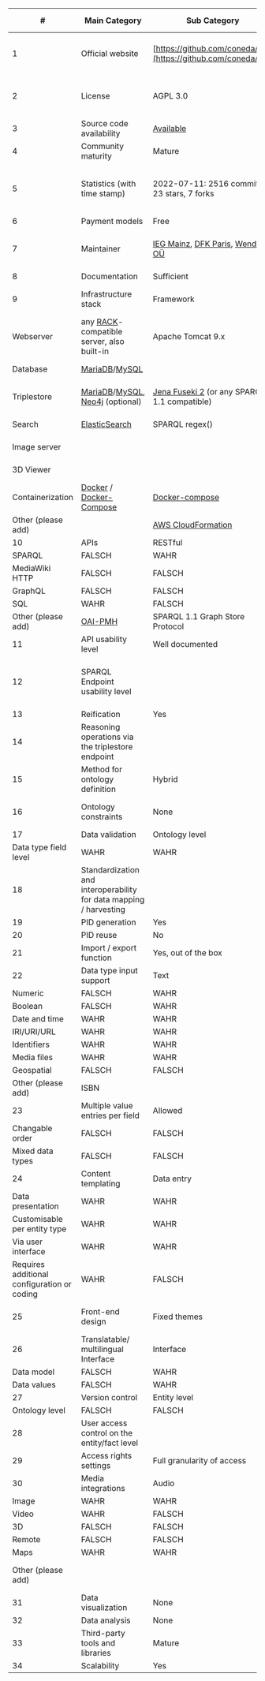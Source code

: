 | #                                           | Main Category                                                                                                                      | Sub Category                                                                                             | ConedaKOR                                                                                                                                                 | LinkedDataHub                                                                                                                                                                                                     | Metaphacts Community                                                                                                               | Omeka S                                                                                          | ResearchSpace                                                                                                                              | Vitro                                                                                                                                                                      | Wikibase                                                                                                                                                                                                | WissKI                                                                              |
| ------------------------------------------- | ---------------------------------------------------------------------------------------------------------------------------------- | -------------------------------------------------------------------------------------------------------- | --------------------------------------------------------------------------------------------------------------------------------------------------------- | ----------------------------------------------------------------------------------------------------------------------------------------------------------------------------------------------------------------- | ---------------------------------------------------------------------------------------------------------------------------------- | ------------------------------------------------------------------------------------------------ | ------------------------------------------------------------------------------------------------------------------------------------------ | -------------------------------------------------------------------------------------------------------------------------------------------------------------------------- | ------------------------------------------------------------------------------------------------------------------------------------------------------------------------------------------------------- | ----------------------------------------------------------------------------------- |
| 1                                           | Official website                                                                                                                   | [https://github.com/coneda/kor](https://github.com/coneda/kor)                                           | [https://atomgraph.github.io/LinkedDataHub/](https://atomgraph.github.io/LinkedDataHub/)                                                                  | [https://bitbucket.org/metaphacts/metaphacts-community](https://bitbucket.org/metaphacts/metaphacts-community)                                                                                                    | [https://omeka.org/s/](https://omeka.org/s/)                                                                                       | [https://github.com/researchspace/researchspace](https://github.com/researchspace/researchspace) | [](https://vivo.lyrasis.org/vitro/)[https://vivo.lyrasis.org/vitro/](https://vivo.lyrasis.org/vitro/)                                      | [https://wikiba.se/](https://wikiba.se/)                                                                                                                                   | [http://wiss-ki.eu](http://wiss-ki.eu/)                                                                                                                                                                 |
| 2                                           | License                                                                                                                            | AGPL 3.0                                                                                                 | [https://www.apache.org/licenses/LICENSE-2.0](https://www.apache.org/licenses/LICENSE-2.0)                                                                | LGPL 2.1 + Commons Clause                                                                                                                                                                                         | GPLv3                                                                                                                              | AGPL 3.0                                                                                         | [](https://github.com/vivo-project/Vitro/blob/main/LICENSE)[BSD-3-Clause License](https://github.com/vivo-project/Vitro/blob/main/LICENSE) | BSD 3-Clause                                                                                                                                                               | GNU General Public License, Version 2                                                                                                                                                                   |
| 3                                           | Source code availability                                                                                                           | [Available](https://github.com/coneda/kor)                                                               | [Available](https://github.com/AtomGraph/LinkedDataHub)                                                                                                   | Available                                                                                                                                                                                                         | Available                                                                                                                          | Available                                                                                        | Available                                                                                                                                  | [Available](https://github.com/wikimedia/Wikibase)                                                                                                                         | [Available](https://www.drupal.org/project/wisski)                                                                                                                                                      |
| 4                                           | Community maturity                                                                                                                 | Mature                                                                                                   | Emerging                                                                                                                                                  | Fledgling                                                                                                                                                                                                         | Mature                                                                                                                             | Emerging                                                                                         | Fledgling                                                                                                                                  | Mature                                                                                                                                                                     | Mature                                                                                                                                                                                                  |
| 5                                           | Statistics (with time stamp)                                                                                                       | 2022-07-11: 2516 commits, 23 stars, 7 forks                                                              | 4300+ commits. 327 stars, 75 forks (July 2022)                                                                                                            |                                                                                                                                                                                                                   | 2022-08-31: 6267 commits, 297 stars, 100 forks                                                                                     | 96 Stars, 464 commits since refactoring (2020)                                                   | ~7000 Commits, 79 stars, 82 forks (May 2022)                                                                                               | GitHub stats as of 2022-05-03: 35,634 commits, 108 stars and 53 forks.                                                                                                     | 80 [public sites](https://sempub.ub.uni-heidelberg.de/wisski_projekte/de/wisski_views/b07906569589b404f537f5333897582c), [\>2300 Commits, 18 Stars](https://www.drupal.org/project/wisski) (02.03.2023) |
| 6                                           | Payment models                                                                                                                     | Free                                                                                                     | Free                                                                                                                                                      | Free                                                                                                                                                                                                              | Free                                                                                                                               | Free                                                                                             | Free                                                                                                                                       | Free                                                                                                                                                                       | Hybrid model                                                                                                                                                                                            |
| 7                                           | Maintainer                                                                                                                         | [IEG Mainz](https://ieg-mainz.de/), [DFK Paris](https://dfk-paris.org/), [Wendig OÜ](https://wendig.io/) | [AtomGraph](https://atomgraph.com/)                                                                                                                       | [Metaphacts](https://metaphacts.com/)                                                                                                                                                                             | [Omeka](https://omeka.org/)                                                                                                        | [ResearchSpace](https://researchspace.org/) / [Kartography](https://kartography.org/)            | [](https://www.lyrasis.org/DCSP/Pages/VIVO.aspx)[Vivo Community](https://www.lyrasis.org/DCSP/Pages/VIVO.aspx)                             | [WMDE](https://www.wikimedia.de/)                                                                                                                                          | [Germanischen Nationalmuseum Nürnberg (GNM)](https://www.gnm.de/)                                                                                                                                       |
| 8                                           | Documentation                                                                                                                      | Sufficient                                                                                               | Sufficient                                                                                                                                                | Sufficient                                                                                                                                                                                                        | Sufficient                                                                                                                         | Sufficient                                                                                       | Little or outdated                                                                                                                         | Sufficient                                                                                                                                                                 | Sufficient                                                                                                                                                                                              |
| 9                                           | Infrastructure stack                                                                                                               | Framework                                                                                                | [ruby on rails](https://rubyonrails.org/) + [riotjs](https://riot.js.org/)                                                                                | [Jersey](https://eclipse-ee4j.github.io/jersey/) + [Jena](https://jena.apache.org/) + [Saxon-HE](https://www.saxonica.com/products/products.xml) + [Saxon-JS](https://www.saxonica.com/saxon-js/index.xml) (Java) | Java + React                                                                                                                       | PHP 7.4+                                                                                         | Java + React                                                                                                                               | Java + JS                                                                                                                                                                  | [MediaWiki](https://www.mediawiki.org/wiki/MediaWiki) (PHP + Vue.js + Typescript)                                                                                                                       | [Drupal](https://www.drupal.org/)/ [PHP 8](https://www.php.net/releases/8.0/de.php) |
| Webserver                                   | any [RACK](https://github.com/rack/rack)\-compatible server, also built-in                                                         | Apache Tomcat 9.x                                                                                        | Jetty                                                                                                                                                     | Apache                                                                                                                                                                                                            | Jetty                                                                                                                              | Tomcat                                                                                           | [Apache](https://httpd.apache.org/)/[Nginx](https://www.nginx.com/)                                                                        | [Apache 2](https://httpd.apache.org/)/ [NGINX](https://nginx.org/)                                                                                                         |
| Database                                    | [MariaDB](https://mariadb.org/)/[MySQL](https://www.mysql.com/)                                                                    |                                                                                                          |                                                                                                                                                           | [MariaDB](https://mariadb.org/)/[MySQL](https://www.mysql.com/)                                                                                                                                                   |                                                                                                                                    | MariaDB / MySQL                                                                                  | [MariaDB](https://mariadb.org/)/[MySQL](https://www.mysql.com/)                                                                            | [MariaDB](https://mariadb.org/)/ [MySQL](https://www.mysql.com/)/ [PostgresSQL](https://www.postgresql.org/)                                                               |
| Triplestore                                 | [MariaDB](https://mariadb.org/)/[MySQL](https://www.mysql.com/), [Neo4j](https://neo4j.com/) (optional)                            | [Jena Fuseki 2](https://jena.apache.org/documentation/fuseki2/) (or any SPARQL 1.1 compatible)           | Blazegraph (or any SPARQL 1.1 compatible)                                                                                                                 |                                                                                                                                                                                                                   | Blazegraph (or any SPARQL 1.1 compatible)                                                                                          | Apache Jena                                                                                      | [Blazegraph](https://blazegraph.com/)                                                                                                      | [GraphDB free](https://www.ontotext.com/products/graphdb/graphdb-free/), [Blazegraph](https://blazegraph.com/), [RDF4J](https://rdf4j.org/)                                |
| Search                                      | [ElasticSearch](https://www.elastic.co/)                                                                                           | SPARQL regex()                                                                                           | Solr (through Blazegraph)                                                                                                                                 | [Solr adapter](https://github.com/biblibre/omeka-s-module-Solr)                                                                                                                                                   | Solr (through Blazegraph)                                                                                                          | Solr                                                                                             | [ElasticSearch](https://www.elastic.co/)                                                                                                   | Solr                                                                                                                                                                       |
| Image server                                |                                                                                                                                    |                                                                                                          |                                                                                                                                                           | [Image Server](https://omeka.org/s/modules/ImageServer/)                                                                                                                                                          | Cantaloupe / DigiLib                                                                                                               |                                                                                                  |                                                                                                                                            | [IIPImage](https://github.com/iipimage) with [Mirador3](https://projectmirador.org/)                                                                                       |
| 3D Viewer                                   |                                                                                                                                    |                                                                                                          |                                                                                                                                                           | [Image Server](https://omeka.org/s/modules/ImageServer/)                                                                                                                                                          |                                                                                                                                    |                                                                                                  |                                                                                                                                            | [Sketchfab embed](https://www.drupal.org/project/sketchfab), [Kompakkt Embed](https://www.drupal.org/project/kompakkt)                                                     |
| Containerization                            | [Docker](https://hub.docker.com/u/researchspace) / [Docker-Compose](https://github.com/researchspace/researchspace-docker-compose) | [Docker-compose](https://github.com/AtomGraph/LinkedDataHub/blob/master/docker-compose.yml)              | [Docker](https://hub.docker.com/r/metaphacts/glam-community) / [Docker-Compose](https://bitbucket.org/metaphacts/metaphactory-docker-compose/src/master/) | [Docker](https://hub.docker.com/r/omeka/omeka-s)                                                                                                                                                                  | [Docker](https://hub.docker.com/u/researchspace) / [Docker-Compose](https://github.com/researchspace/researchspace-docker-compose) |                                                                                                  | [Docker](https://www.docker.com/)                                                                                                          | [Docker](https://wiss-ki.eu/documentation/installation/docker/wisski-example)/ [Docker-Compose](https://wiss-ki.eu/documentation/installation/docker/docker-compose-setup) |
| Other (please add)                          |                                                                                                                                    | [AWS CloudFormation](https://aws.amazon.com/cloudformation/)                                             |                                                                                                                                                           |                                                                                                                                                                                                                   |                                                                                                                                    |                                                                                                  |                                                                                                                                            |                                                                                                                                                                            |
| 10                                          | APIs                                                                                                                               | RESTful                                                                                                  | WAHR                                                                                                                                                      | WAHR                                                                                                                                                                                                              | WAHR                                                                                                                               | WAHR                                                                                             | FALSCH                                                                                                                                     | FALSCH                                                                                                                                                                     | FALSCH                                                                                                                                                                                                  | WAHR                                                                                |
| SPARQL                                      | FALSCH                                                                                                                             | WAHR                                                                                                     | WAHR                                                                                                                                                      | FALSCH                                                                                                                                                                                                            | WAHR                                                                                                                               | WAHR                                                                                             | WAHR                                                                                                                                       | WAHR                                                                                                                                                                       |
| MediaWiki HTTP                              | FALSCH                                                                                                                             | FALSCH                                                                                                   | FALSCH                                                                                                                                                    | FALSCH                                                                                                                                                                                                            | FALSCH                                                                                                                             | FALSCH                                                                                           | WAHR                                                                                                                                       | FALSCH                                                                                                                                                                     |
| GraphQL                                     | FALSCH                                                                                                                             | FALSCH                                                                                                   | FALSCH                                                                                                                                                    | FALSCH                                                                                                                                                                                                            | FALSCH                                                                                                                             | FALSCH                                                                                           | FALSCH                                                                                                                                     | FALSCH                                                                                                                                                                     |
| SQL                                         | WAHR                                                                                                                               | FALSCH                                                                                                   | FALSCH                                                                                                                                                    | WAHR                                                                                                                                                                                                              | FALSCH                                                                                                                             | FALSCH                                                                                           | FALSCH                                                                                                                                     | FALSCH                                                                                                                                                                     |
| Other (please add)                          | [OAI-PMH](https://www.openarchives.org/pmh/)                                                                                       | SPARQL 1.1 Graph Store Protocol                                                                          | SPARQL 1.1 Graph Store Protocol                                                                                                                           |                                                                                                                                                                                                                   |                                                                                                                                    | multiple (see long answer)                                                                       |                                                                                                                                            |                                                                                                                                                                            |
| 11                                          | API usability level                                                                                                                | Well documented                                                                                          | Well documented                                                                                                                                           | Little or self documentation                                                                                                                                                                                      | Well documented                                                                                                                    | Little or self documentation                                                                     | Well documented                                                                                                                            | Well documented                                                                                                                                                            | Little or self documentation                                                                                                                                                                            |
| 12                                          | SPARQL Endpoint usability level                                                                                                    |                                                                                                          | Availability of graphical user interfaces, examples and documentation                                                                                     | Availability of graphical user interfaces, examples and documentation                                                                                                                                             |                                                                                                                                    | Availability of graphical user interfaces, examples and documentation                            | Availability of graphical user interfaces, examples and documentation                                                                      | Availability of graphical user interfaces, examples and documentation                                                                                                      | Depends on third party triple store                                                                                                                                                                     |
| 13                                          | Reification                                                                                                                        | Yes                                                                                                      | No                                                                                                                                                        | No                                                                                                                                                                                                                |                                                                                                                                    |                                                                                                  | Yes                                                                                                                                        | Yes                                                                                                                                                                        | Yes                                                                                                                                                                                                     |
| 14                                          | Reasoning operations via the triplestore endpoint                                                                                  |                                                                                                          | Yes                                                                                                                                                       |                                                                                                                                                                                                                   |                                                                                                                                    |                                                                                                  | Yes                                                                                                                                        | No                                                                                                                                                                         | Yes                                                                                                                                                                                                     |
| 15                                          | Method for ontology definition                                                                                                     | Hybrid                                                                                                   | Hybrid                                                                                                                                                    | Through import                                                                                                                                                                                                    | Through import                                                                                                                     | Through import                                                                                   | Hybrid                                                                                                                                     | Within the RDMS                                                                                                                                                            | Through import                                                                                                                                                                                          |
| 16                                          | Ontology constraints                                                                                                               | None                                                                                                     | Based on semantically defined rules                                                                                                                       | None                                                                                                                                                                                                              | None                                                                                                                               | None                                                                                             | Based on semantically defined rules                                                                                                        | None                                                                                                                                                                       | Based on semantically defined rules                                                                                                                                                                     |
| 17                                          | Data validation                                                                                                                    | Ontology level                                                                                           | WAHR                                                                                                                                                      | WAHR                                                                                                                                                                                                              | WAHR                                                                                                                               | FALSCH                                                                                           | WAHR                                                                                                                                       | FALSCH                                                                                                                                                                     | FALSCH                                                                                                                                                                                                  | WAHR                                                                                |
| Data type field level                       | WAHR                                                                                                                               | WAHR                                                                                                     | WAHR                                                                                                                                                      | FALSCH                                                                                                                                                                                                            | WAHR                                                                                                                               | FALSCH                                                                                           | WAHR                                                                                                                                       | WAHR                                                                                                                                                                       |
| 18                                          | Standardization and interoperability for data mapping / harvesting                                                                 |                                                                                                          | Yes, out of the box                                                                                                                                       | No                                                                                                                                                                                                                | Yes, via plugins or third-party tools                                                                                              |                                                                                                  | Yes, via plugins or third-party tools                                                                                                      | Yes, via plugins or third-party tools                                                                                                                                      | Yes, out of the box                                                                                                                                                                                     |
| 19                                          | PID generation                                                                                                                     | Yes                                                                                                      | Yes                                                                                                                                                       | No                                                                                                                                                                                                                | Yes                                                                                                                                |                                                                                                  | Yes                                                                                                                                        | Yes                                                                                                                                                                        | Yes                                                                                                                                                                                                     |
| 20                                          | PID reuse                                                                                                                          | No                                                                                                       | Yes                                                                                                                                                       | No                                                                                                                                                                                                                |                                                                                                                                    |                                                                                                  |                                                                                                                                            | No                                                                                                                                                                         | No                                                                                                                                                                                                      |
| 21                                          | Import / export function                                                                                                           | Yes, out of the box                                                                                      | Yes, out of the box                                                                                                                                       | Yes, out of the box                                                                                                                                                                                               | Yes, via plugins or third-party tools                                                                                              | Yes, out of the box                                                                              | Yes, out of the box                                                                                                                        | Yes, out of the box                                                                                                                                                        | Yes, out of the box                                                                                                                                                                                     |
| 22                                          | Data type input support                                                                                                            | Text                                                                                                     | WAHR                                                                                                                                                      | WAHR                                                                                                                                                                                                              | WAHR                                                                                                                               | WAHR                                                                                             | WAHR                                                                                                                                       | FALSCH                                                                                                                                                                     | WAHR                                                                                                                                                                                                    | WAHR                                                                                |
| Numeric                                     | FALSCH                                                                                                                             | WAHR                                                                                                     | WAHR                                                                                                                                                      | WAHR                                                                                                                                                                                                              | WAHR                                                                                                                               | FALSCH                                                                                           | WAHR                                                                                                                                       | WAHR                                                                                                                                                                       |
| Boolean                                     | FALSCH                                                                                                                             | WAHR                                                                                                     | WAHR                                                                                                                                                      | WAHR                                                                                                                                                                                                              | WAHR                                                                                                                               | FALSCH                                                                                           | WAHR                                                                                                                                       | WAHR                                                                                                                                                                       |
| Date and time                               | WAHR                                                                                                                               | WAHR                                                                                                     | WAHR                                                                                                                                                      | WAHR                                                                                                                                                                                                              | WAHR                                                                                                                               | FALSCH                                                                                           | WAHR                                                                                                                                       | WAHR                                                                                                                                                                       |
| IRI/URI/URL                                 | WAHR                                                                                                                               | WAHR                                                                                                     | WAHR                                                                                                                                                      | WAHR                                                                                                                                                                                                              | WAHR                                                                                                                               | FALSCH                                                                                           | WAHR                                                                                                                                       | WAHR                                                                                                                                                                       |
| Identifiers                                 | WAHR                                                                                                                               | WAHR                                                                                                     | WAHR                                                                                                                                                      | WAHR                                                                                                                                                                                                              | WAHR                                                                                                                               | FALSCH                                                                                           | WAHR                                                                                                                                       | WAHR                                                                                                                                                                       |
| Media files                                 | WAHR                                                                                                                               | WAHR                                                                                                     | FALSCH                                                                                                                                                    | WAHR                                                                                                                                                                                                              | WAHR                                                                                                                               | FALSCH                                                                                           | WAHR                                                                                                                                       | WAHR                                                                                                                                                                       |
| Geospatial                                  | FALSCH                                                                                                                             | FALSCH                                                                                                   | WAHR                                                                                                                                                      | WAHR                                                                                                                                                                                                              | WAHR                                                                                                                               | FALSCH                                                                                           | WAHR                                                                                                                                       | WAHR                                                                                                                                                                       |
| Other (please add)                          | ISBN                                                                                                                               |                                                                                                          |                                                                                                                                                           |                                                                                                                                                                                                                   |                                                                                                                                    |                                                                                                  |                                                                                                                                            | Markdown                                                                                                                                                                   |
| 23                                          | Multiple value entries per field                                                                                                   | Allowed                                                                                                  | FALSCH                                                                                                                                                    | WAHR                                                                                                                                                                                                              | WAHR                                                                                                                               | WAHR                                                                                             | WAHR                                                                                                                                       | WAHR                                                                                                                                                                       | WAHR                                                                                                                                                                                                    | WAHR                                                                                |
| Changable order                             | FALSCH                                                                                                                             | FALSCH                                                                                                   | WAHR                                                                                                                                                      | WAHR                                                                                                                                                                                                              | WAHR                                                                                                                               | WAHR                                                                                             | WAHR                                                                                                                                       | WAHR                                                                                                                                                                       |
| Mixed data types                            | FALSCH                                                                                                                             | FALSCH                                                                                                   | WAHR                                                                                                                                                      | WAHR                                                                                                                                                                                                              | WAHR                                                                                                                               | FALSCH                                                                                           | FALSCH                                                                                                                                     | FALSCH                                                                                                                                                                     |
| 24                                          | Content templating                                                                                                                 | Data entry                                                                                               | WAHR                                                                                                                                                      | WAHR                                                                                                                                                                                                              | WAHR                                                                                                                               | WAHR                                                                                             | WAHR                                                                                                                                       | FALSCH                                                                                                                                                                     | WAHR                                                                                                                                                                                                    | WAHR                                                                                |
| Data presentation                           | WAHR                                                                                                                               | WAHR                                                                                                     | WAHR                                                                                                                                                      | WAHR                                                                                                                                                                                                              | WAHR                                                                                                                               | FALSCH                                                                                           | WAHR                                                                                                                                       | WAHR                                                                                                                                                                       |
| Customisable per entity type                | WAHR                                                                                                                               | WAHR                                                                                                     | WAHR                                                                                                                                                      | WAHR                                                                                                                                                                                                              | WAHR                                                                                                                               | FALSCH                                                                                           | WAHR                                                                                                                                       | WAHR                                                                                                                                                                       |
| Via user interface                          | WAHR                                                                                                                               | WAHR                                                                                                     | WAHR                                                                                                                                                      | WAHR                                                                                                                                                                                                              | WAHR                                                                                                                               | FALSCH                                                                                           | FALSCH                                                                                                                                     | WAHR                                                                                                                                                                       |
| Requires additional configuration or coding | WAHR                                                                                                                               | FALSCH                                                                                                   | FALSCH                                                                                                                                                    | FALSCH                                                                                                                                                                                                            | FALSCH                                                                                                                             | FALSCH                                                                                           | WAHR                                                                                                                                       | FALSCH                                                                                                                                                                     |
| 25                                          | Front-end design                                                                                                                   | Fixed themes                                                                                             | Fully customizable themes                                                                                                                                 | Fully customizable themes                                                                                                                                                                                         | Fully customizable themes                                                                                                          | Fully customizable themes                                                                        | Fixed themes                                                                                                                               | Fixed themes                                                                                                                                                               | Fully customizable themes                                                                                                                                                                               |
| 26                                          | Translatable/ multilingual Interface                                                                                               | Interface                                                                                                | FALSCH                                                                                                                                                    | WAHR                                                                                                                                                                                                              | WAHR                                                                                                                               | WAHR                                                                                             | WAHR                                                                                                                                       | WAHR                                                                                                                                                                       | WAHR                                                                                                                                                                                                    | WAHR                                                                                |
| Data model                                  | FALSCH                                                                                                                             | WAHR                                                                                                     | WAHR                                                                                                                                                      | WAHR                                                                                                                                                                                                              | WAHR                                                                                                                               | WAHR                                                                                             | WAHR                                                                                                                                       | WAHR                                                                                                                                                                       |
| Data values                                 | FALSCH                                                                                                                             | WAHR                                                                                                     | WAHR                                                                                                                                                      | WAHR                                                                                                                                                                                                              | WAHR                                                                                                                               | WAHR                                                                                             | WAHR                                                                                                                                       | WAHR                                                                                                                                                                       |
| 27                                          | Version control                                                                                                                    | Entity level                                                                                             | WAHR                                                                                                                                                      | FALSCH                                                                                                                                                                                                            | FALSCH                                                                                                                             | WAHR                                                                                             | FALSCH                                                                                                                                     | FALSCH                                                                                                                                                                     | WAHR                                                                                                                                                                                                    | WAHR                                                                                |
| Ontology level                              | FALSCH                                                                                                                             | FALSCH                                                                                                   | FALSCH                                                                                                                                                    | WAHR                                                                                                                                                                                                              | FALSCH                                                                                                                             | FALSCH                                                                                           | FALSCH                                                                                                                                     | FALSCH                                                                                                                                                                     |
| 28                                          | User access control on the entity/fact level                                                                                       |                                                                                                          | Bi-directional                                                                                                                                            | No                                                                                                                                                                                                                | One-directional                                                                                                                    |                                                                                                  |                                                                                                                                            | One-directional                                                                                                                                                            | Bi-directional                                                                                                                                                                                          |
| 29                                          | Access rights settings                                                                                                             | Full granularity of access                                                                               | Full granularity of access                                                                                                                                | Limited number of access tiers                                                                                                                                                                                    | Full granularity of access                                                                                                         | Full granularity of access                                                                       | Limited number of access tiers                                                                                                             | Limited number of access tiers                                                                                                                                             | Full granularity of access                                                                                                                                                                              |
| 30                                          | Media integrations                                                                                                                 | Audio                                                                                                    | WAHR                                                                                                                                                      | FALSCH                                                                                                                                                                                                            | FALSCH                                                                                                                             | WAHR                                                                                             | FALSCH                                                                                                                                     | FALSCH                                                                                                                                                                     | WAHR                                                                                                                                                                                                    | WAHR                                                                                |
| Image                                       | WAHR                                                                                                                               | WAHR                                                                                                     | WAHR                                                                                                                                                      | WAHR                                                                                                                                                                                                              | WAHR                                                                                                                               | WAHR                                                                                             | WAHR                                                                                                                                       | WAHR                                                                                                                                                                       |
| Video                                       | WAHR                                                                                                                               | FALSCH                                                                                                   | FALSCH                                                                                                                                                    | WAHR                                                                                                                                                                                                              | FALSCH                                                                                                                             | FALSCH                                                                                           | WAHR                                                                                                                                       | WAHR                                                                                                                                                                       |
| 3D                                          | FALSCH                                                                                                                             | FALSCH                                                                                                   | FALSCH                                                                                                                                                    | WAHR                                                                                                                                                                                                              | WAHR                                                                                                                               | FALSCH                                                                                           | FALSCH                                                                                                                                     | WAHR                                                                                                                                                                       |
| Remote                                      | FALSCH                                                                                                                             | FALSCH                                                                                                   | FALSCH                                                                                                                                                    | WAHR                                                                                                                                                                                                              | FALSCH                                                                                                                             | FALSCH                                                                                           | WAHR                                                                                                                                       | WAHR                                                                                                                                                                       |
| Maps                                        | WAHR                                                                                                                               | WAHR                                                                                                     | WAHR                                                                                                                                                      | WAHR                                                                                                                                                                                                              | WAHR                                                                                                                               | FALSCH                                                                                           | WAHR                                                                                                                                       | WAHR                                                                                                                                                                       |
| Other (please add)                          |                                                                                                                                    |                                                                                                          |                                                                                                                                                           |                                                                                                                                                                                                                   |                                                                                                                                    |                                                                                                  |                                                                                                                                            | Code Highlighting, Mathematics/ Functions                                                                                                                                  |
| 31                                          | Data visualization                                                                                                                 | None                                                                                                     | Build-in                                                                                                                                                  | Build-in                                                                                                                                                                                                          | Via extensions                                                                                                                     | Build-in                                                                                         |                                                                                                                                            | Build-in                                                                                                                                                                   | Via extensions                                                                                                                                                                                          |
| 32                                          | Data analysis                                                                                                                      | None                                                                                                     | Via extensions                                                                                                                                            | Built-in                                                                                                                                                                                                          | Via extensions                                                                                                                     | Built-in                                                                                         |                                                                                                                                            | Via extensions                                                                                                                                                             | Via extensions                                                                                                                                                                                          |
| 33                                          | Third-party tools and libraries                                                                                                    | Mature                                                                                                   | Few or outdated                                                                                                                                           | Few or outdated                                                                                                                                                                                                   | Mature                                                                                                                             |                                                                                                  | Few or outdated                                                                                                                            | Mature                                                                                                                                                                     | Mature                                                                                                                                                                                                  |
| 34                                          | Scalability                                                                                                                        | Yes                                                                                                      | Yes                                                                                                                                                       | Yes                                                                                                                                                                                                               | Yes                                                                                                                                | Yes                                                                                              |                                                                                                                                            | Yes                                                                                                                                                                        | Yes                                                                                                                                                                                                     |